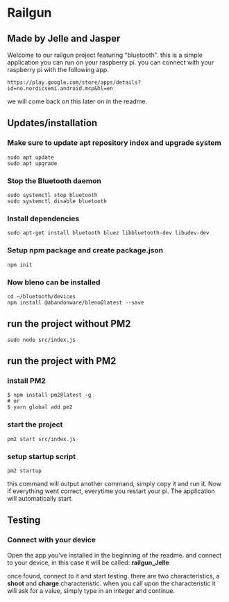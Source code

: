 # Railgun 
## Made by Jelle and Jasper
Welcome to our railgun project featuring "bluetooth".
this is a simple application you can run on your raspberry pi.
you can connect with your raspberry pi with the following app.
```
https://play.google.com/store/apps/details?id=no.nordicsemi.android.mcp&hl=en
```
we will come back on this later on in the readme.

## Updates/installation

### Make sure to update apt repository index and upgrade system
```
sudo apt update
sudo apt upgrade
```
### Stop the Bluetooth daemon
```
sudo systemctl stop bluetooth
sudo systemctl disable bluetooth
```
### Install dependencies
```
sudo apt-get install bluetooth bluez libbluetooth-dev libudev-dev
```
### Setup npm package and create package.json
```
npm init
```
### Now bleno can be installed
```
cd ~/bluetooth/devices
npm install @abandonware/bleno@latest --save
```
## run the project without PM2
```
sudo node src/index.js
```
## run the project with PM2
### install PM2
```
$ npm install pm2@latest -g
# or
$ yarn global add pm2
```
### start the project
```
pm2 start src/index.js
```
### setup startup script
```
pm2 startup
```
this command will output another command, simply copy it and run it.
Now if everything went correct, everytime you restart your pi.
The application will automatically start.

## Testing

### Connect with your device
Open the app you've installed in the beginning of the readme.
and connect to your device, in this case it will be called: **railgun_Jelle**

once found, connect to it and start testing.
there are two characteristics, a **shoot** and **charge** characteristic.
when you call upon the characteristic it will ask for a value, simply type in an integer and continue.
